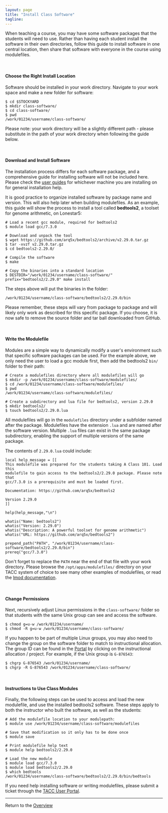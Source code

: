 ```yaml
---
layout: page
title: "Install Class Software"
tagline:
---
```


When teaching a course, you may have some software packages that the students
will need to use. Rather than having each student install the software in their
own directories, follow this guide to install software in one central location,
then share that software with everyone in the course using modulefiles.

<br>

#### Choose the Right Install Location

Software should be installed in your work directory. Navigate to your work space
and make a new folder for software:

```
$ cd $STOCKYARD
$ mkdir class-software/
$ cd class-software/
$ pwd
/work/01234/username/class-software/
```

Please note: your work directory will be a slightly different path - please
substitute in the path of your work directory when following the guide below.

<br>

#### Download and Install Software

The installation process differs for each software package, and a comprehensive
guide for installing software will not be included here. Please check the
[user guides](https://portal.tacc.utexas.edu/user-guides) for whichever machine
you are installing on for general installation help.

It is good practice to organize installed software by package name and version.
This will also help later when building modulefiles. As an example, this guide
will show the process to install a tool called **bedtools2**, a toolset for
genome arithmetic, on Lonestar5:

```
# Load a recent gcc module, required for bedtools2
$ module load gcc/7.3.0
```
```
# Download and unpack the tool
$ wget https://github.com/arq5x/bedtools2/archive/v2.29.0.tar.gz
$ tar -xvzf v2.29.0.tar.gz
$ cd bedtools2-2.29.0/
```
```
# Compile the software
$ make
```
```
# Copy the binaries into a standard location
$ DESTDIR="/work/01234/username/class-software/" prefix="bedtools2/2.29.0" make install
```

The steps above will put the binaries in the folder:

`/work/01234/username/class-software/bedtools2/2.29.0/bin`

Please remember, these steps will vary from package to package and will likely
only work as described for this specific package. If you choose, it is now safe
to remove the source folder and tar ball downloaded from GitHub.

<br>

#### Write the Modulefile

Modules are a simple way to dynamically modify a user's environment such that
specific software packages can be used. For the example above, we only need the
user to load a gcc module first, then add the bedtools2 `bin/` folder to their
path:

```
# Create a modulefiles directory where all modulefiles will go
$ mkdir -p /work/01234/username/class-software/modulefiles/
$ cd /work/01234/username/class-software/modulefiles/
$ pwd
/work/01234/username/class-software/modulefiles/
```
```
# Create a subdirectory and lua file for bedtools2, version 2.29.0
$ mkdir bedtools2/
$ touch bedtools2/2.29.0.lua
```

All modulefiles will go in the `modulefiles` directory under a subfolder named
after the package. Modulefiles have the extension `.lua` and are named after the
software version. Multiple `.lua` files can exist in the same package
subdirectory, enabling the support of multiple versions of the same package.

The contents of `2.29.0.lua` could include:
```
local help_message = [[
This modulefile was prepared for the students taking A Class 101. Load this
modulefile to gain access to the bedtools2/2.29.0 package. Please note that
gcc/7.3.0 is a prerequisite and must be loaded first.

Documentation: https://github.com/arq5x/bedtools2

Version 2.29.0
]]

help(help_message,"\n")

whatis("Name: bedtools2")
whatis("Version: 2.29.0")
whatis("Description: A powerful toolset for genome arithmetic")
whatis("URL: https://github.com/arq5x/bedtools2")

prepend_path("PATH", "/work/01234/username/class-software/bedtools2/2.29.0/bin")
prereq("gcc/7.3.0")
```

Don't forget to replace the `PATH` near the end of that file with your work
directory. Please browse the `/opt/apps/modulefiles/` directory on your TACC
system of choice to see many other examples of modulefiles, or read the
[lmod documentation](https://lmod.readthedocs.io).

<br>

#### Change Permissions

Next, recursively adjust Linux permissions in the `class-software/` folder so
that students with the same Unix group can see and access the software.

```
$ chmod g=u-w /work/01234/username/
$ chmod -R g=u-w /work/01234/username/class-software/
```

If you happen to be part of multiple Linux groups, you may also need to change
the group on the software folder to match to instructional allocation. The
group ID can be found in the
[Portal](https://portal.tacc.utexas.edu/projects-and-allocations) by clicking on
the instructional allocation / project. For example, if the Unix group is
`G-876543`:

```
$ chgrp G-876543 /work/01234/username/
$ chgrp -R G-876543 /work/01234/username/class-software/
```

<br>

#### Instructions to Use Class Modules

Finally, the following steps can be used to access and load the new modulefile,
and use the installed bedtools2 software. These steps apply to both the
instructor who built the software, as well as the students:

```
# Add the modulefile location to your modulepath:
$ module use /work/01234/username/class-software/modulefiles
```
```
# Save that modification so it only has to be done once
$ module save
```
```
# Print modulefile help text
$ module help bedtools2/2.29.0
```
```
# Load the new module
$ module load gcc/7.3.0
$ module load bedtools2/2.29.0
$ which bedtools
/work/01234/username/class-software/bedtools2/2.29.0/bin/bedtools
```

If you need help installing software or writing modulefiles, please submit a
ticket through the [TACC User Portal](https://portal.tacc.utexas.edu/tacc-consulting).


---
Return to the [Overview](../index.md)
